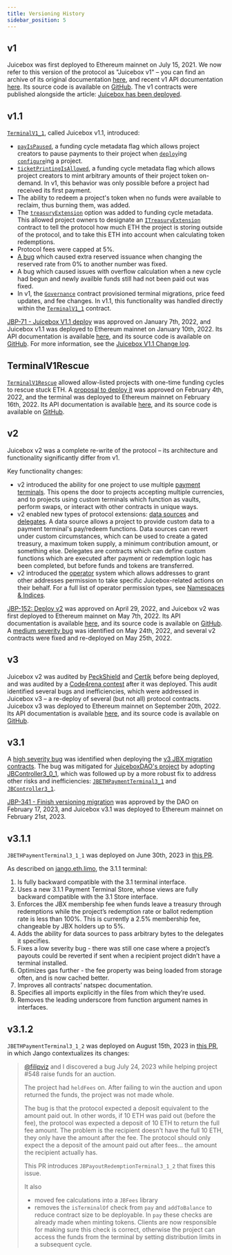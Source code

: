 ```yaml
---
title: Versioning History
sidebar_position: 5
---
```


## v1

Juicebox was first deployed to Ethereum mainnet on July 15, 2021. We now refer to this version of the protocol as "Juicebox v1" – you can find an archive of its original documentation [here](/dev/deprecated/v1/), and recent v1 API documentation [here](/dev/deprecated/juice-contracts-v1/). Its source code is available on [GitHub](https://github.com/jbx-protocol/juice-contracts-v1). The v1 contracts were published alongside the article: [Juicebox has been deployed](/updates/juicebox-deployed/).

## v1.1

[`TerminalV1_1`](/dev/deprecated/juice-contracts-v1/terminalv1_1/), called Juicebox v1.1, introduced:

- [`payIsPaused`](/dev/deprecated/juice-contracts-v1/interfaces/fundingcyclemetadata2/), a funding cycle metadata flag which allows project creators to pause payments to their project when [`deploy`](/dev/deprecated/juice-contracts-v1/terminalv1_1/#deploy)ing [`configure`](/dev/deprecated/juice-contracts-v1/terminalv1_1/#configure)ing a project.
- [`ticketPrintingIsAllowed`](/dev/deprecated/juice-contracts-v1/interfaces/fundingcyclemetadata2/), a funding cycle metadata flag which allows project creators to mint arbitrary amounts of their project token on-demand. In v1, this behavior was only possible before a project had received its first payment.
- The ability to redeem a project's token when no funds were available to reclaim, thus burning them, was added.
- The [`treasuryExtension`](/dev/deprecated/juice-contracts-v1/interfaces/fundingcyclemetadata2/) option was added to funding cycle metadata. This allowed project owners to designate an [`ITreasuryExtension`](/dev/deprecated/juice-contracts-v1/interfaces/itreasuryextension/) contract to tell the protocol how much ETH the project is storing outside of the protocol, and to take this ETH into account when calculating token redemptions.
- Protocol fees were capped at 5%.
- [A bug](/dev/resources/post-mortem/2021-08-18/) which caused extra reserved issuance when changing the reserved rate from 0% to another number was fixed.
- A bug which caused issues with overflow calculation when a new cycle had begun and newly availble funds still had not been paid out was fixed.
- In v1, the [`Governance`](/dev/deprecated/juice-contracts-v1/governance/) contract provisioned terminal migrations, price feed updates, and fee changes. In v1.1, this functionality was handled directly within the [`TerminalV1_1`](/dev/deprecated/juice-contracts-v1/terminalv1_1/) contract.

[JBP-71 - Juicebox V1.1 deploy](https://www.jbdao.org/p/71) was approved on January 7th, 2022, and Juicebox v1.1 was deployed to Ethereum mainnet on January 10th, 2022. Its API documentation is available [here](/dev/deprecated/juice-contracts-v1/terminalv1_1/), and its source code is available on [GitHub](https://github.com/jbx-protocol/juice-contracts-v1/tree/version/1.1-deploy). For more information, see the [Juicebox V1.1 Change log](/updates/juicebox-v1-1-change-log/).

## TerminalV1Rescue

[`TerminalV1Rescue`](/dev/deprecated/juice-contracts-v1/terminalv1rescue/) allowed allow-listed projects with one-time funding cycles to rescue stuck ETH. A [proposal to deploy it](https://snapshot.org/#/jbdao.eth/proposal/0x9aa1e823d8157a74cba36107f31e8a88d4e6638b2f2387c3aad3ef57cb3d54c8) was approved on February 4th, 2022, and the terminal was deployed to Ethereum mainnet on February 16th, 2022. Its API documentation is available [here](/dev/deprecated/juice-contracts-v1/terminalv1rescue/), and its source code is available on [GitHub](https://github.com/jbx-protocol/juice-contracts-v1/tree/version/rescue).

## v2

Juicebox v2 was a complete re-write of the protocol – its architecture and functionality significantly differ from v1.

Key functionality changes:

- v2 introduced the ability for one project to use multiple [payment terminals](/dev/learn/glossary/payment-terminal/). This opens the door to projects accepting multiple currencies, and to projects using custom terminals which function as vaults, perform swaps, or interact with other contracts in unique ways.
- v2 enabled new types of protocol extensions: [data sources](/dev/learn/glossary/data-source/) and [delegates](/dev/learn/glossary/delegate/). A data source allows a project to provide custom data to a payment terminal's pay/redeem functions. Data sources can revert under custom circumstances, which can be used to create a gated treasury, a maximum token supply, a minimum contribution amount, or something else. Delegates are contracts which can define custom functions which are executed after payment or redemption logic has been completed, but before funds and tokens are transferred.
- v2 introduced the [operator](/dev/learn/glossary/operator/) system which allows addresses to grant other addresses permission to take specific Juicebox-related actions on their behalf. For a full list of operator permission types, see [Namespaces & Indices](/dev/build/namespace/#operator-permissions).

[JBP-152: Deploy v2](https://www.jbdao.org/p/132) was approved on April 29, 2022, and Juicebox v2 was first deployed to Ethereum mainnet on May 7th, 2022. Its API documentation is available [here](/dev/deprecated/v2/), and its source code is available on [GitHub](https://github.com/jbx-protocol/juice-contracts-v2). A [medium severity bug](/dev/resources/post-mortem/2022-05-24/) was identified on May 24th, 2022, and several v2 contracts were fixed and re-deployed on May 25th, 2022.

## v3

Juicebox v2 was audited by [PeckShield](/assets/files/peckshield-audit-report-ab36ee2b5dfb2a387410b4d64276f6ba.pdf/) and [Certik](/assets/files/certik-audit-report-12b48328d22ac38207dad74162cac1db.pdf/) before being deployed, and was audited by a [Code4rena contest](https://code4rena.com/contests/2022-07-juicebox-v2-contest) after it was deployed. This audit identified several bugs and inefficiencies, which were addressed in Juicebox v3 – a re-deploy of several (but not all) protocol contracts. Juicebox v3 was deployed to Ethereum mainnet on September 20th, 2022. Its API documentation is available [here](/dev/deprecated/v3/), and its source code is available on [GitHub](https://github.com/jbx-protocol/juice-contracts-v3).

## v3.1

A [high severity bug](/dev/resources/post-mortem/2023-01-27/) was identified when deploying the [v3 JBX migration contracts](/dev/extensions/juice-v3-migration/). The bug was mitigated for [JuiceboxDAO's project](https://juicebox.money/@juicebox) by adopting [JBController3_0_1](/dev/deprecated/v3/or-controllers/jbcontroller3_0_1/), which was followed up by a more robust fix to address other risks and inefficiencies: [`JBETHPaymentTerminal3_1`](/dev/api/contracts/or-payment-terminals/jbethpaymentterminal3_1/) and [`JBController3_1`](/dev/api/contracts/or-controllers/jbcontroller3_1/).

[JBP-341 - Finish versioning migration](https://snapshot.org/#/jbdao.eth/proposal/0xb7b3ccd64f9b27ed001e7d086b11ae1dc78c56bd525840636a1a79d62ba14ccc) was approved by the DAO on February 17, 2023, and Juicebox v3.1 was deployed to Ethereum mainnet on February 21st, 2023.

## v3.1.1

`JBETHPaymentTerminal3_1_1` was deployed on June 30th, 2023 in [this PR](https://github.com/jbx-protocol/juice-contracts-v3/pull/44).

As described on [jango.eth.limo](https://jango.eth.limo/486B02AA-1D39-44B3-8927-942EE3448A38/), the 3.1.1 terminal:

1. Is fully backward compatible with the 3.1 terminal interface.
2. Uses a new 3.1.1 Payment Terminal Store, whose views are fully backward compatible with the 3.1 Store interface.
3. Enforces the JBX membership fee when funds leave a treasury through redemptions while the project’s redemption rate or ballot redemption rate is less than 100%. This is currently a 2.5% membership fee, changeable by JBX holders up to 5%.
4. Adds the ability for data sources to pass arbitrary bytes to the delegates it specifies.
5. Fixes a low severity bug - there was still one case where a project’s payouts could be reverted if sent when a recipient project didn’t have a terminal installed.
6. Optimizes gas further - the fee property was being loaded from storage often, and is now cached better.
7. Improves all contracts’ natspec documentation.
8. Specifies all imports explicitly in the files from which they’re used.
9. Removes the leading underscore from function argument names in interfaces.

## v3.1.2

`JBETHPaymentTerminal3_1_2` was deployed on August 15th, 2023 in [this PR](https://github.com/jbx-protocol/juice-contracts-v3/pull/51), in which Jango contextualizes its changes:

> [@filipviz](https://github.com/filipviz) and I discovered a bug July 24, 2023 while helping project #548 raise funds for an auction.
>
> The project had `heldFees` on. After failing to win the auction and upon returned the funds, the project was not made whole.
>
> The bug is that the protocol expected a deposit equivalent to the amount paid out. In other words, if 10 ETH was paid out (before the fee), the protocol was expected a deposit of 10 ETH to return the full fee amount. The problem is the recipient doesn't have the full 10 ETH, they only have the amount after the fee. The protocol should only expect the a deposit of the amount paid out after fees... the amount the recipient actually has.
>
> This PR introduces `JBPayoutRedemptionTerminal3_1_2` that fixes this issue.
>
> It also
>
> - moved fee calculations into a `JBFees` library
> - removes the `isTerminalOf` check from `pay` and `addToBalance` to reduce contract size to be deployable. In `pay` these checks are already made when minting tokens. Clients are now responsible for making sure this check is correct, otherwise the project can access the funds from the terminal by setting distribution limits in a subsequent cycle.
